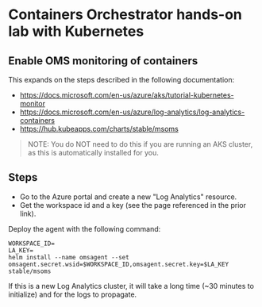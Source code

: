 # Containers Orchestrator hands-on lab with Kubernetes

## Enable OMS monitoring of containers

This expands on the steps described in the following documentation:

* <https://docs.microsoft.com/en-us/azure/aks/tutorial-kubernetes-monitor>
* <https://docs.microsoft.com/en-us/azure/log-analytics/log-analytics-containers>
* <https://hub.kubeapps.com/charts/stable/msoms>

> NOTE:  You do NOT need to do this if you are running an AKS cluster, as this is automatically installed for you.

## Steps

* Go to the Azure portal and create a new "Log Analytics" resource.
* Get the workspace id and a key (see the page referenced in the prior link).

Deploy the agent with the following command:

```shell
WORKSPACE_ID=
LA_KEY=
helm install --name omsagent --set omsagent.secret.wsid=$WORKSPACE_ID,omsagent.secret.key=$LA_KEY stable/msoms
```

If this is a new Log Analytics cluster, it will take a long time (~30 minutes to initialize) and for the logs to propagate.
